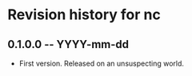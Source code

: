 # Revision history for nc

## 0.1.0.0 -- YYYY-mm-dd

* First version. Released on an unsuspecting world.
